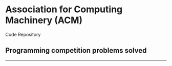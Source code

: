 # Association for Computing Machinery (ACM)
Code Repository
## Programming competition problems solved
___



